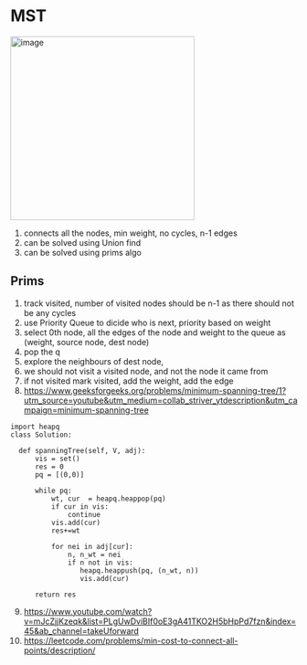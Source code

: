 
# MST
<img width="322" alt="image" src="https://github.com/user-attachments/assets/12560efc-1efa-45ae-8e58-6f6563d3e7f4">

1. connects all the nodes, min weight, no cycles, n-1 edges
2. can be solved using Union find
3. can be solved using prims algo

## Prims
1. track visited, number of visited nodes should be n-1 as there should not be any cycles
2. use Priority Queue to dicide who is next, priority based on weight
3. select 0th node, all the edges of the node and weight to the queue as (weight, source node, dest node)
4. pop the q
5. explore the neighbours of dest node,
6. we should not visit a visited node, and not the node it came from
7. if not visited mark visited, add the weight, add the edge
8. https://www.geeksforgeeks.org/problems/minimum-spanning-tree/1?utm_source=youtube&utm_medium=collab_striver_ytdescription&utm_campaign=minimum-spanning-tree

  ```
import heapq
class Solution:
    
    def spanningTree(self, V, adj):
        vis = set()
        res = 0
        pq = [(0,0)]
        
        while pq:
            wt, cur  = heapq.heappop(pq)
            if cur in vis:
                continue
            vis.add(cur)
            res+=wt
            
            for nei in adj[cur]:
                n, n_wt = nei
                if n not in vis:
                   heapq.heappush(pq, (n_wt, n))
                   vis.add(cur)

        return res
```
9. https://www.youtube.com/watch?v=mJcZjjKzeqk&list=PLgUwDviBIf0oE3gA41TKO2H5bHpPd7fzn&index=45&ab_channel=takeUforward
10. https://leetcode.com/problems/min-cost-to-connect-all-points/description/
